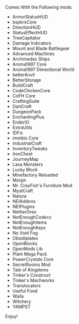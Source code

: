 Comes With the Following mods:

- ArmorStatusHUD
- bspkrsCore
- DirectionHUD
- StatusEffectHUD
- TreeCapitator
- Damage Indicators
- Mount and Blade Battlegear
- Advanced Machines
- Archimedes Ships
- Aroma1997 Core
- Aroma1997 Dimentional World
- betterAnvil
- BetterStorage
- BuildCraft
- CodeChickenCore
- CoFH Core
- CraftingSuite
- DartCraft
- DungeonPack
- EnchantingPlus
- EnderIO
- ExtraUtils
- IDFix
- immbis Core
- IndustrialCraft
- InventoryTweaks
- IronChest
- JourneyMap
- Lava Monsters
- Lucky Block
- Minefactory Reloaded
- Morph
- Mr. CrayFish's Furniture Mod
- MystCraft
- Natura
- NEIAddons
- NEIPlugins
- NetherOres
- NotEnoughCodecs
- NotEnoughItems
- NotEnoughKeys
- No Void Fog
- Obsidiplates
- OpenBlocks
- OpenMods Lib
- Plant Mega Pack
- PowerCrystals Core
- SecretRooms Mod
- Tale of Kingdoms
- Tinker's Construct
- Tinker's Mechworks
- Translocators
- Useful Food
- Waila
- Witchery
- YAMPST

Enjoy!
